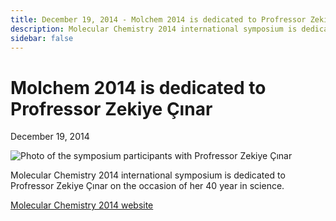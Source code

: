 ```yaml
---
title: December 19, 2014 - Molchem 2014 is dedicated to Profressor Zekiye Çınar
description: Molecular Chemistry 2014 international symposium is dedicated to Profressor Zekiye Çınar on the occasion of her 40 year in science.
sidebar: false
---
```


# Molchem 2014 is dedicated to Profressor Zekiye Çınar

December 19, 2014

![Photo of the symposium participants with Profressor Zekiye Çınar](/images/2014-12-19-molecular-chemistry-2014-prof-dr-zekiye-cinar-adina-adanmistir.webp)

Molecular Chemistry 2014 international symposium is dedicated to Profressor Zekiye Çınar on the occasion of her 40 year in science.

[Molecular Chemistry 2014 website](http://www.molchem2014.chemicalphysics.org.tr/)
